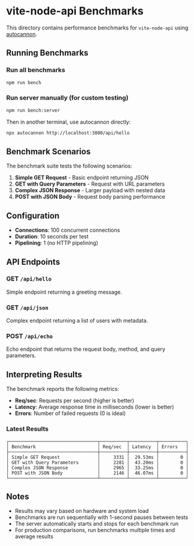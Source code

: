 # vite-node-api Benchmarks

This directory contains performance benchmarks for `vite-node-api` using [autocannon](https://github.com/mcollina/autocannon).

## Running Benchmarks

### Run all benchmarks
```bash
npm run bench
```

### Run server manually (for custom testing)
```bash
npm run bench:server
```

Then in another terminal, use autocannon directly:
```bash
npx autocannon http://localhost:3000/api/hello
```

## Benchmark Scenarios

The benchmark suite tests the following scenarios:

1. **Simple GET Request** - Basic endpoint returning JSON
2. **GET with Query Parameters** - Request with URL parameters
3. **Complex JSON Response** - Larger payload with nested data
4. **POST with JSON Body** - Request body parsing performance

## Configuration

- **Connections**: 100 concurrent connections
- **Duration**: 10 seconds per test
- **Pipelining**: 1 (no HTTP pipelining)

## API Endpoints

### GET `/api/hello`
Simple endpoint returning a greeting message.

### GET `/api/json`
Complex endpoint returning a list of users with metadata.

### POST `/api/echo`
Echo endpoint that returns the request body, method, and query parameters.

## Interpreting Results

The benchmark reports the following metrics:

- **Req/sec**: Requests per second (higher is better)
- **Latency**: Average response time in milliseconds (lower is better)
- **Errors**: Number of failed requests (0 is ideal)

### Latest Results

```
┌─────────────────────────────────┬──────────┬──────────┬──────────┐
│ Benchmark                       │ Req/sec  │ Latency  │ Errors   │
├─────────────────────────────────┼──────────┼──────────┼──────────┤
│ Simple GET Request              │     3331 │  29.53ms │        0 │
│ GET with Query Parameters       │     2281 │  43.20ms │        0 │
│ Complex JSON Response           │     2965 │  33.25ms │        0 │
│ POST with JSON Body             │     2146 │  46.07ms │        0 │
└─────────────────────────────────┴──────────┴──────────┴──────────┘
```

## Notes

- Results may vary based on hardware and system load
- Benchmarks are run sequentially with 1-second pauses between tests
- The server automatically starts and stops for each benchmark run
- For production comparisons, run benchmarks multiple times and average results
